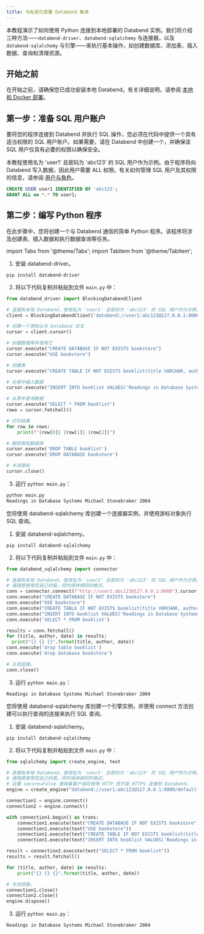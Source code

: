 ```yaml
---
title: 与私有化部署 Databend 集成
---
```


本教程演示了如何使用 Python 连接到本地部署的 Databend 实例。我们将介绍三种方法——`databend-driver`、`databend-sqlalchemy` 与连接器，以及 `databend-sqlalchemy` 与引擎——来执行基本操作，如创建数据库、添加表、插入数据、查询和清理资源。

## 开始之前

在开始之前，请确保您已成功安装本地 Databend。有关详细说明，请参阅 [本地和 Docker 部署](/guides/deploy/deploy/non-production/deploying-local)。

## 第一步：准备 SQL 用户账户

要将您的程序连接到 Databend 并执行 SQL 操作，您必须在代码中提供一个具有适当权限的 SQL 用户账户。如果需要，请在 Databend 中创建一个，并确保该 SQL 用户仅具有必要的权限以确保安全。

本教程使用名为 'user1' 且密码为 'abc123' 的 SQL 用户作为示例。由于程序将向 Databend 写入数据，因此用户需要 ALL 权限。有关如何管理 SQL 用户及其权限的信息，请参阅 [用户与角色](/sql/sql-commands/ddl/user/)。

```sql
CREATE USER user1 IDENTIFIED BY 'abc123';
GRANT ALL on *.* TO user1;
```

## 第二步：编写 Python 程序

在此步骤中，您将创建一个与 Databend 通信的简单 Python 程序。该程序将涉及创建表、插入数据和执行数据查询等任务。

import Tabs from '@theme/Tabs';
import TabItem from '@theme/TabItem';

<Tabs groupId="python">
<TabItem value="databend-driver" label="databend-driver">

1. 安装 databend-driver。

```shell
pip install databend-driver
```

2. 将以下代码复制并粘贴到文件 `main.py` 中：

```python title='main.py'
from databend_driver import BlockingDatabendClient

# 连接到本地 Databend，使用名为 'user1' 且密码为 'abc123' 的 SQL 用户作为示例。
client = BlockingDatabendClient('databend://user1:abc123@127.0.0.1:8000/?sslmode=disable')

# 创建一个游标以与 Databend 交互
cursor = client.cursor()

# 创建数据库并使用它
cursor.execute("CREATE DATABASE IF NOT EXISTS bookstore")
cursor.execute("USE bookstore")

# 创建表
cursor.execute("CREATE TABLE IF NOT EXISTS booklist(title VARCHAR, author VARCHAR, date VARCHAR)")

# 向表中插入数据
cursor.execute("INSERT INTO booklist VALUES('Readings in Database Systems', 'Michael Stonebraker', '2004')")

# 从表中查询数据
cursor.execute("SELECT * FROM booklist")
rows = cursor.fetchall()

# 打印结果
for row in rows:
    print(f"{row[0]} {row[1]} {row[2]}")

# 删除表和数据库
cursor.execute('DROP TABLE booklist')
cursor.execute('DROP DATABASE bookstore')

# 关闭游标
cursor.close()
```

3. 运行 `python main.py`：

```bash
python main.py
Readings in Database Systems Michael Stonebraker 2004
```

</TabItem>

<TabItem value="databend-sqlalchemy with Object" label="databend-sqlalchemy (连接器)">

您将使用 databend-sqlalchemy 库创建一个连接器实例，并使用游标对象执行 SQL 查询。

1. 安装 databend-sqlalchemy。

```shell
pip install databend-sqlalchemy
```

2. 将以下代码复制并粘贴到文件 `main.py` 中：

```python title='main.py'
from databend_sqlalchemy import connector

# 连接到本地 Databend，使用名为 'user1' 且密码为 'abc123' 的 SQL 用户作为示例。
# 请随意使用您自己的值，同时保持相同的格式。
conn = connector.connect(f"http://user1:abc123@127.0.0.1:8000").cursor()
conn.execute("CREATE DATABASE IF NOT EXISTS bookstore")
conn.execute("USE bookstore")
conn.execute("CREATE TABLE IF NOT EXISTS booklist(title VARCHAR, author VARCHAR, date VARCHAR)")
conn.execute("INSERT INTO booklist VALUES('Readings in Database Systems', 'Michael Stonebraker', '2004')")
conn.execute('SELECT * FROM booklist')

results = conn.fetchall()
for (title, author, date) in results:
  print("{} {} {}".format(title, author, date))
conn.execute('drop table booklist')
conn.execute('drop database bookstore')

# 关闭连接。
conn.close()
```

3. 运行 `python main.py`：

```text
Readings in Database Systems Michael Stonebraker 2004
```

</TabItem>

<TabItem value="databend-sqlalchemy with Engine" label="databend-sqlalchemy (引擎)">

您将使用 databend-sqlalchemy 库创建一个引擎实例，并使用 connect 方法创建可以执行查询的连接来执行 SQL 查询。

1. 安装 databend-sqlalchemy。

```shell
pip install databend-sqlalchemy
```

2. 将以下代码复制并粘贴到文件 `main.py` 中：

```python title='main.py'
from sqlalchemy import create_engine, text

# 连接到本地 Databend，使用名为 'user1' 且密码为 'abc123' 的 SQL 用户作为示例。
# 请随意使用您自己的值，同时保持相同的格式。
# 设置 secure=False 意味着客户端将使用 HTTP 而不是 HTTPS 连接到 Databend。
engine = create_engine("databend://user1:abc123@127.0.0.1:8000/default?secure=False")

connection1 = engine.connect()
connection2 = engine.connect()

with connection1.begin() as trans:
    connection1.execute(text("CREATE DATABASE IF NOT EXISTS bookstore"))
    connection1.execute(text("USE bookstore"))
    connection1.execute(text("CREATE TABLE IF NOT EXISTS booklist(title VARCHAR, author VARCHAR, date VARCHAR)"))
    connection1.execute(text("INSERT INTO booklist VALUES('Readings in Database Systems', 'Michael Stonebraker', '2004')"))

result = connection2.execute(text("SELECT * FROM booklist"))
results = result.fetchall()

for (title, author, date) in results:
    print("{} {} {}".format(title, author, date))

# 关闭连接。
connection1.close()
connection2.close()
engine.dispose()
```

3. 运行 `python main.py`：

```text
Readings in Database Systems Michael Stonebraker 2004
```

</TabItem>
</Tabs>
